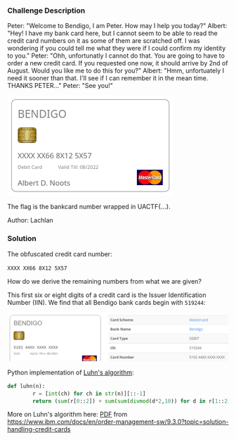 ### Challenge Description

Peter: "Welcome to Bendigo, I am Peter. How may I help you today?" Albert: "Hey! I have my bank card here, but I cannot seem to be able to read the credit card numbers on it as some of them are scratched off. I was wondering if you could tell me what they were if I could confirm my identity to you." Peter: "Ohh, unfortunatly I cannot do that. You are going to have to order a new credit card. If you requested one now, it should arrive by 2nd of August. Would you like me to do this for you?" Albert: "Hmm, unfortuately I need it sooner than that. I'll see if I can remember it in the mean time. THANKS PETER..." Peter: "See you!"

![](attachments/peter-works-at-bendigo/leaked.png)

The flag is the bankcard number wrapped in UACTF{...}.

Author: Lachlan

### Solution

The obfuscated credit card number:

`XXXX XX66 8X12 5X57`

How do we derive the remaining numbers from what we are given? 

This first six or eight digits of a credit card is the Issuer Identification Number (IIN). We find that all Bendigo bank cards begin with `519244`:

![](attachments/peter-works-at-bendigo/screen1.png)

Python implementation of [Luhn's algorithm](https://en.wikipedia.org/wiki/Luhn_algorithm):



```py
def luhn(n):
		r = [int(ch) for ch in str(n)][::-1]
		return (sum(r[0::2]) + sum(sum(divmod(d*2,10)) for d in r[1::2])) % 10 == 0
```

More on Luhn's algorithm here: [PDF](attachments/peter-works-at-bendigo/Handling%20credit%20cards%20-%20IBM%20Documentation.pdf) from https://www.ibm.com/docs/en/order-management-sw/9.3.0?topic=solution-handling-credit-cards

